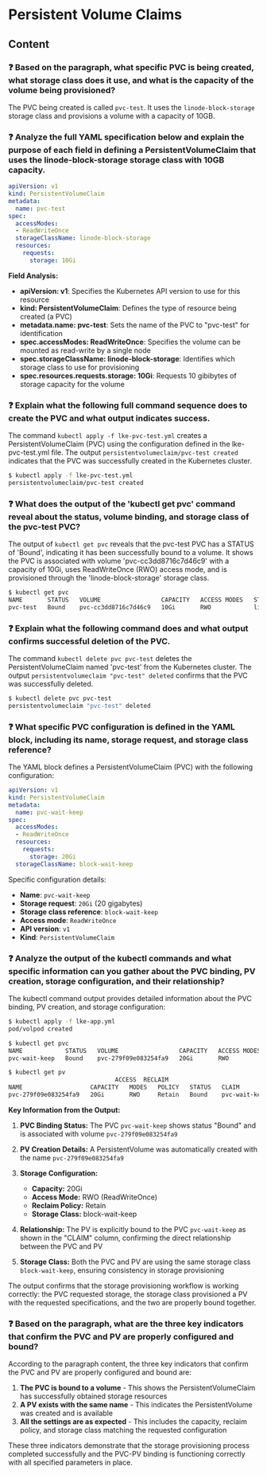 # Persistent Volume Claims

## Content

### ❓ Based on the paragraph, what specific PVC is being created, what storage class does it use, and what is the capacity of the volume being provisioned?
The PVC being created is called `pvc-test`. It uses the `linode-block-storage` storage class and provisions a volume with a capacity of 10GB.

### ❓ Analyze the full YAML specification below and explain the purpose of each field in defining a PersistentVolumeClaim that uses the linode-block-storage storage class with 10GB capacity.
```yaml
apiVersion: v1
kind: PersistentVolumeClaim
metadata:
  name: pvc-test
spec:
  accessModes:
  - ReadWriteOnce
  storageClassName: linode-block-storage
  resources:
    requests:
      storage: 10Gi
```

**Field Analysis:**

- **apiVersion: v1**: Specifies the Kubernetes API version to use for this resource
- **kind: PersistentVolumeClaim**: Defines the type of resource being created (a PVC)
- **metadata.name: pvc-test**: Sets the name of the PVC to "pvc-test" for identification
- **spec.accessModes: ReadWriteOnce**: Specifies the volume can be mounted as read-write by a single node
- **spec.storageClassName: linode-block-storage**: Identifies which storage class to use for provisioning
- **spec.resources.requests.storage: 10Gi**: Requests 10 gibibytes of storage capacity for the volume

### ❓ Explain what the following full command sequence does to create the PVC and what output indicates success.
The command `kubectl apply -f lke-pvc-test.yml` creates a PersistentVolumeClaim (PVC) using the configuration defined in the lke-pvc-test.yml file. The output `persistentvolumeclaim/pvc-test created` indicates that the PVC was successfully created in the Kubernetes cluster.

```bash
$ kubectl apply -f lke-pvc-test.yml
persistentvolumeclaim/pvc-test created
```

### ❓ What does the output of the 'kubectl get pvc' command reveal about the status, volume binding, and storage class of the pvc-test PVC?
The output of `kubectl get pvc` reveals that the pvc-test PVC has a STATUS of 'Bound', indicating it has been successfully bound to a volume. It shows the PVC is associated with volume 'pvc-cc3dd8716c7d46c9' with a capacity of 10Gi, uses ReadWriteOnce (RWO) access mode, and is provisioned through the 'linode-block-storage' storage class.

```bash
$ kubectl get pvc
NAME       STATUS   VOLUME                 CAPACITY   ACCESS MODES   STORAGECLASS           
pvc-test   Bound    pvc-cc3dd8716c7d46c9   10Gi       RWO            linode-block-storage
```

### ❓ Explain what the following command does and what output confirms successful deletion of the PVC.
The command `kubectl delete pvc pvc-test` deletes the PersistentVolumeClaim named 'pvc-test' from the Kubernetes cluster. The output `persistentvolumeclaim "pvc-test" deleted` confirms that the PVC was successfully deleted.

```bash
$ kubectl delete pvc pvc-test
persistentvolumeclaim "pvc-test" deleted
```

### ❓ What specific PVC configuration is defined in the YAML block, including its name, storage request, and storage class reference?
The YAML block defines a PersistentVolumeClaim (PVC) with the following configuration:

```yaml
apiVersion: v1
kind: PersistentVolumeClaim
metadata:
  name: pvc-wait-keep
spec:
  accessModes:
  - ReadWriteOnce
  resources:
    requests:
      storage: 20Gi
  storageClassName: block-wait-keep
```

Specific configuration details:
- **Name**: `pvc-wait-keep`
- **Storage request**: `20Gi` (20 gigabytes)
- **Storage class reference**: `block-wait-keep`
- **Access mode**: `ReadWriteOnce`
- **API version**: `v1`
- **Kind**: `PersistentVolumeClaim`

### ❓ Analyze the output of the kubectl commands and what specific information can you gather about the PVC binding, PV creation, storage configuration, and their relationship?
The kubectl command output provides detailed information about the PVC binding, PV creation, and storage configuration:

```bash
$ kubectl apply -f lke-app.yml
pod/volpod created

$ kubectl get pvc
NAME            STATUS   VOLUME                 CAPACITY   ACCESS MODES   STORAGECLASS   
pvc-wait-keep   Bound    pvc-279f09e083254fa9   20Gi       RWO            block-wait-keep

$ kubectl get pv
                              ACCESS  RECLAIM
NAME                   CAPACITY   MODES   POLICY   STATUS   CLAIM           STORAGECLASS     
pvc-279f09e083254fa9   20Gi       RWO     Retain   Bound    pvc-wait-keep   block-wait-keep
```

**Key Information from the Output:**

1. **PVC Binding Status:** The PVC `pvc-wait-keep` shows status "Bound" and is associated with volume `pvc-279f09e083254fa9`

2. **PV Creation Details:** A PersistentVolume was automatically created with the name `pvc-279f09e083254fa9`

3. **Storage Configuration:**
   - **Capacity:** 20Gi
   - **Access Mode:** RWO (ReadWriteOnce)
   - **Reclaim Policy:** Retain
   - **Storage Class:** block-wait-keep

4. **Relationship:** The PV is explicitly bound to the PVC `pvc-wait-keep` as shown in the "CLAIM" column, confirming the direct relationship between the PVC and PV

5. **Storage Class:** Both the PVC and PV are using the same storage class `block-wait-keep`, ensuring consistency in storage provisioning

The output confirms that the storage provisioning workflow is working correctly: the PVC requested storage, the storage class provisioned a PV with the requested specifications, and the two are properly bound together.

### ❓ Based on the paragraph, what are the three key indicators that confirm the PVC and PV are properly configured and bound?
According to the paragraph content, the three key indicators that confirm the PVC and PV are properly configured and bound are:

1. **The PVC is bound to a volume** - This shows the PersistentVolumeClaim has successfully obtained storage resources
2. **A PV exists with the same name** - This indicates the PersistentVolume was created and is available
3. **All the settings are as expected** - This includes the capacity, reclaim policy, and storage class matching the requested configuration

These three indicators demonstrate that the storage provisioning process completed successfully and the PVC-PV binding is functioning correctly with all specified parameters in place.

